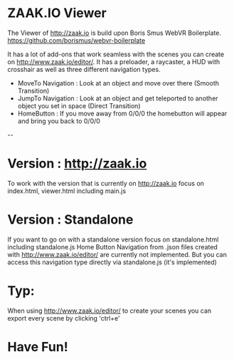 # ZAAK.IO Viewer

The Viewer of http://zaak.io is build upon Boris Smus WebVR Boilerplate.
https://github.com/borismus/webvr-boilerplate

It has a lot of add-ons that work seamless with the scenes you can create on http://www.zaak.io/editor/.
It has a preloader, a raycaster, a HUD with crosshair as well as three different navigation types.

- MoveTo Navigation : Look at an object and move over there (Smooth Transition)
- JumpTo Navigation : Look at an object and get teleported to another object you set in space (Direct Transition)
- HomeButton : If you move away from 0/0/0 the homebutton will appear and bring you back to 0/0/0


--

# Version : http://zaak.io 
To work with the version that is currently on http://zaak.io focus on index.html, viewer.html including main.js


# Version : Standalone 
If you want to go on with a standalone version focus on standalone.html including standalone.js
Home Button Navigation from .json files created with http://www.zaak.io/editor/ are currently not implemented.
But you can access this navigation type directly via standalone.js (it's implemented)


# Typ:
When using http://www.zaak.io/editor/ to create your scenes you can export every scene by clicking 'ctrl+e'

# Have Fun!

